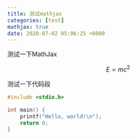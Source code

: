 ```yaml
---
title: 测试mathjax
categories: [test]
mathjax: true
date: 2020-07-02 05:06:25 +0800
---
```


测试一下MathJax

$$E=mc^2$$

测试一下代码段

```c++
#include <stdio.h>

int main() {
    printf("Hello, world!\n");
    return 0;
}
```
